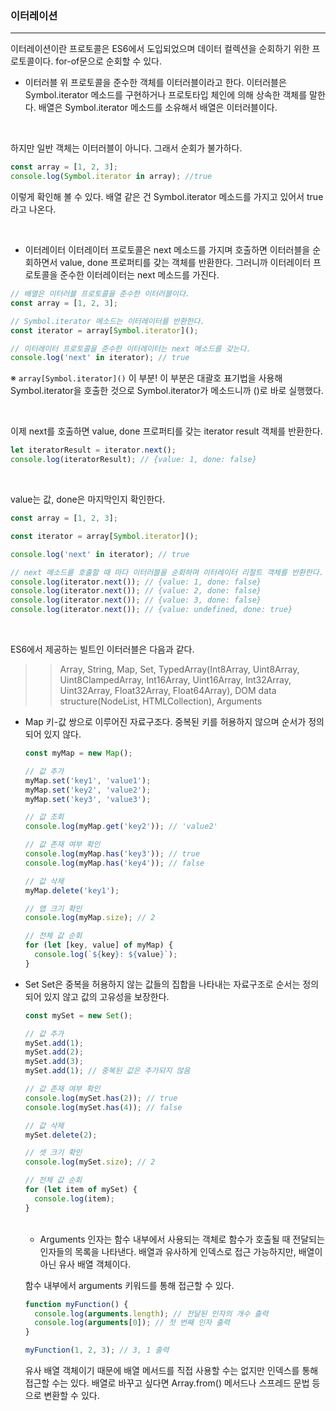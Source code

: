 ### 이터레이션

---

이터레이션이란 프로토콜은 ES6에서 도입되었으며 데이터 컬렉션을 순회하기 위한 프로토콜이다.
for-of문으로 순회할 수 있다.

- 이터러블
  위 프로토콜을 준수한 객체를 이터러블이라고 한다. 이터러블은 Symbol.iterator 메소드를 구현하거나 프로토타입 체인에 의해 상속한 객체를 말한다.
  배열은 Symbol.iterator 메소드를 소유해서 배열은 이터러블이다.

</br>

하지만 일반 객체는 이터러블이 아니다. 그래서 순회가 불가하다.

```javascript
const array = [1, 2, 3];
console.log(Symbol.iterator in array); //true
```

이렇게 확인해 볼 수 있다. 배열 같은 건 Symbol.iterator 메소드를 가지고 있어서 true라고 나온다.

</br>

- 이터레이터
  이터레이터 프로토콜은 next 메소드를 가지며 호출하면 이터러블을 순회하면서 value, done 프로퍼티를 갖는 객체를 반환한다.
  그러니까 이터레이터 프로토콜을 준수한 이터레이터는 next 메소드를 가진다.

```javascript
// 배열은 이터러블 프로토콜을 준수한 이터러블이다.
const array = [1, 2, 3];

// Symbol.iterator 메소드는 이터레이터를 반환한다.
const iterator = array[Symbol.iterator]();

// 이터레이터 프로토콜을 준수한 이터레이터는 next 메소드를 갖는다.
console.log('next' in iterator); // true
```

※ `array[Symbol.iterator]()` 이 부분! 이 부분은 대괄호 표기법을 사용해 Symbol.iterator을 호출한 것으로 Symbol.iterator가 메소드니까 ()로 바로 실행했다.

</br>

이제 next를 호출하면 value, done 프로퍼티를 갖는 iterator result 객체를 반환한다.

```javascript
let iteratorResult = iterator.next();
console.log(iteratorResult); // {value: 1, done: false}
```

</br>

value는 값, done은 마지막인지 확인한다.

```javascript
const array = [1, 2, 3];

const iterator = array[Symbol.iterator]();

console.log('next' in iterator); // true

// next 메소드를 호출할 때 마다 이터러블을 순회하며 이터레이터 리절트 객체를 반환한다.
console.log(iterator.next()); // {value: 1, done: false}
console.log(iterator.next()); // {value: 2, done: false}
console.log(iterator.next()); // {value: 3, done: false}
console.log(iterator.next()); // {value: undefined, done: true}
```

</br>

ES6에서 제공하는 빌트인 이터러블은 다음과 같다.

> > Array, String, Map, Set, TypedArray(Int8Array, Uint8Array, Uint8ClampedArray, Int16Array, Uint16Array, Int32Array, Uint32Array, Float32Array, Float64Array), DOM data structure(NodeList, HTMLCollection), Arguments

- Map
  키-값 쌍으로 이루어진 자료구조다. 중복된 키를 허용하지 않으며 순서가 정의되어 있지 않다.

  ```javascript
  const myMap = new Map();

  // 값 추가
  myMap.set('key1', 'value1');
  myMap.set('key2', 'value2');
  myMap.set('key3', 'value3');

  // 값 조회
  console.log(myMap.get('key2')); // 'value2'

  // 값 존재 여부 확인
  console.log(myMap.has('key3')); // true
  console.log(myMap.has('key4')); // false

  // 값 삭제
  myMap.delete('key1');

  // 맵 크기 확인
  console.log(myMap.size); // 2

  // 전체 값 순회
  for (let [key, value] of myMap) {
    console.log(`${key}: ${value}`);
  }
  ```

- Set
  Set은 중복을 허용하지 않는 값들의 집합을 나타내는 자료구조로 순서는 정의되어 있지 않고 값의 고유성을 보장한다.

  ```javascript
  const mySet = new Set();

  // 값 추가
  mySet.add(1);
  mySet.add(2);
  mySet.add(3);
  mySet.add(1); // 중복된 값은 추가되지 않음

  // 값 존재 여부 확인
  console.log(mySet.has(2)); // true
  console.log(mySet.has(4)); // false

  // 값 삭제
  mySet.delete(2);

  // 셋 크기 확인
  console.log(mySet.size); // 2

  // 전체 값 순회
  for (let item of mySet) {
    console.log(item);
  }
  ```

  </br>

  - Arguments
    인자는 함수 내부에서 사용되는 객체로 함수가 호출될 때 전달되는 인자들의 목록을 나타낸다.
    배열과 유사하게 인덱스로 접근 가능하지만, 배열이 아닌 유사 배열 객체이다.

  함수 내부에서 arguments 키워드를 통해 접근할 수 있다.

  ```javascript
  function myFunction() {
    console.log(arguments.length); // 전달된 인자의 개수 출력
    console.log(arguments[0]); // 첫 번째 인자 출력
  }

  myFunction(1, 2, 3); // 3, 1 출력
  ```

  유사 배열 객체이기 때문에 배열 메서드를 직접 사용할 수는 없지만 인덱스를 통해 접근할 수는 있다.
  배열로 바꾸고 싶다면 Array.from() 메서드나 스프레드 문법 등으로 변환할 수 있다.
